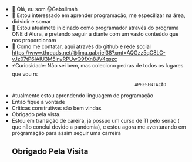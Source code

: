 - 👋 Olá, eu som @Gabslimah
- 👀 Estou interessado em aprender programação, me especilizar na área, didvidir e somar
- 🌱 Estou atualmete inicinado como programador através do programa ONE d Alura, e pretendo seguir a diante com um vasto conteúdo que nos proporcionam
- 💞️  Como me contatar, aqui através do github e rede social https://www.threads.net/@lima.gabriel38?xmt=AQGzz5qC8LC-vJz07tP6IAIU3M5inyRPUwQ9fXn8JV4gszc
- ⚡Curiosidade: Não sei bem, mas coleciono pedras de todos os lugares que vou rs

<!---
Gabslimah/Gabslimah is a ✨ special ✨ repository because its `README.md` (this file) appears on your GitHub profile.
You can click the Preview link to take a look at your changes.
--->     
                                                      APRESENTAÇÃO
 - Atualmente estou aprendendo linguagem de programação
-  Então fique a vontade
 - Críticas construtivas são bem vindas
-  Obrigado pela vista.
- Estou em transição de careira, já possuo um curso de TI pelo senac ( que não conclui devido a pandemia), e estou agora me aventurando em programação para assim seguir uma carreira
   ## Obrigado Pela Visita
